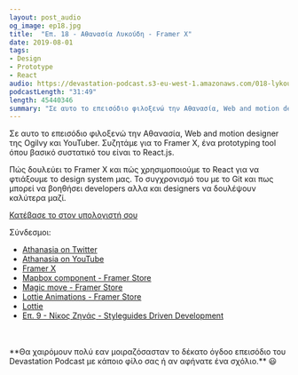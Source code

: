 ```yaml
---
layout: post_audio
og_image: ep18.jpg
title:  "Επ. 18 - Αθανασία Λυκούδη - Framer X"
date: 2019-08-01
tags:
- Design
- Prototype
- React
audio: https://devastation-podcast.s3-eu-west-1.amazonaws.com/018-lykoudi-framer-x.mp3
podcastLength: "31:49"
length: 45440346
summary: "Σε αυτο το επεισόδιο φιλοξενώ την Αθανασία, Web and motion designer της Ogilvy και YouTuber. Συζητάμε για το Framer X, ένα prototyping tool όπου βασικό συστατικό του είναι το React.js."
---
```

Σε αυτο το επεισόδιο φιλοξενώ την Αθανασία, Web and motion designer της Ogilvy και YouTuber. Συζητάμε για το Framer X, ένα prototyping tool όπου βασικό συστατικό του είναι το React.js.

Πώς δουλεύει το Framer X και πώς χρησιμοποιούμε το React για να φτιάξουμε το design system μας. Το συγχρονισμό του με το Git και πως μπορεί να βοηθήσει developers αλλα και designers να δουλέψουν καλύτερα μαζί.

<a href="{{page.audio}}" target="_blank"><i class="fa fa-cloud-download"></i> Κατέβασε το στον υπολογιστή σου</a>

Σύνδεσμοι:

* <a href="https://twitter.com/sla1" target="_blank">Athanasia on Twitter</a>
* <a href="https://www.youtube.com/channel/UC3kUSgoGfzc9y1EcSy4nH1A" target="_blank">Athanasia on YouTube</a>
* <a href="https://www.framer.com/" target="_blank">Framer X</a>
* <a href="https://store.framer.com/package/mapbox/mapbox" target="_blank">Mapbox component - Framer Store</a>
* <a href="https://store.framer.com/package/gusso/magic-move" target="_blank">Magic move - Framer Store</a>
* <a href="https://store.framer.com/package/gavin-owens/lottie-animations" target="_blank">Lottie Animations - Framer Store</a>
* <a href="https://airbnb.design/introducing-lottie/" target="_blank">Lottie</a>
* <a href="https://devastation.tv/2016/11/15/ep9-Nikos-Zinas/" target="_blank">Επ. 9 - Νίκος Ζηνάς - Styleguides Driven Development</a>

<br/>
<br/>
**Θα χαιρόμουν πολύ εαν μοιραζόσασταν το δέκατο όγδοο επεισόδιο του Devastation
Podcast με κάποιο φίλο σας ή αν αφήνατε ένα σχόλιο.** 😃
